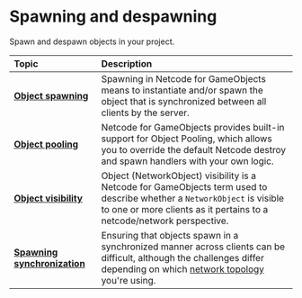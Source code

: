 # Spawning and despawning

Spawn and despawn objects in your project.

| **Topic**                       | **Description**                  |
| :------------------------------ | :------------------------------- |
| **[Object spawning](basics/object-spawning.md)** | Spawning in Netcode for GameObjects means to instantiate and/or spawn the object that is synchronized between all clients by the server. |
| **[Object pooling](advanced-topics/object-pooling.md)** | Netcode for GameObjects provides built-in support for Object Pooling, which allows you to override the default Netcode destroy and spawn handlers with your own logic. |
| **[Object visibility](basics/object-visibility.md)** | Object (NetworkObject) visibility is a Netcode for GameObjects term used to describe whether a `NetworkObject` is visible to one or more clients as it pertains to a netcode/network perspective. |
| **[Spawning synchronization](basics/spawning-synchronization.md)** | Ensuring that objects spawn in a synchronized manner across clients can be difficult, although the challenges differ depending on which [network topology](terms-concepts/network-topologies.md) you're using. |